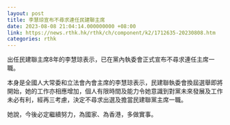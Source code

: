 ```yaml
---
layout: post
title: 李慧琼宣布不尋求連任民建聯主席
date: 2023-08-08 21:04:14.000000000 +08:00
link: https://news.rthk.hk/rthk/ch/component/k2/1712635-20230808.htm
categories: rthk
---
```


出任民建聯主席8年的李慧琼表示，已在黨內執委會正式宣布不尋求連任主席一職。

本身是全國人大常委和立法會內會主席的李慧琼表示，民建聯執委會換屆選舉即將開始，她的工作亦相應增加，個人有限時間及能力令她意識到對黨未來發展及工作未必有利，經再三考慮，決定不尋求出選及擔當民建聯黨主席一職。

她說，今後必定繼續努力，為國家、為香港，多做實事。
